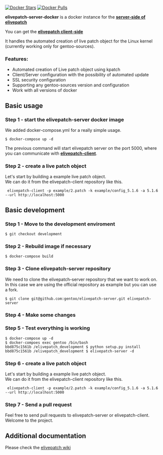 [![Docker Stars](https://img.shields.io/docker/stars/alice2f/elivepatch-server.svg)](https://hub.docker.com/r/alice2f/elivepatch-server "Click to view the image on Docker Hub")
[![Docker Pulls](https://img.shields.io/docker/pulls/alice2f/elivepatch-server.svg)](https://hub.docker.com/r/alice2f/elivepatch-server "Click to view the image on Docker Hub")

**elivepatch-server-docker** is a docker instance for the [**server-side of elivepatch**](https://github.com/gentoo/elivepatch-server)

You can get the [**elivepatch client-side**](https://github.com/gentoo/elivepatch-client)

It handles the automated creation of live patch object for the Linux kernel (currently working only for gentoo-sources).

### Features:
* Automated creation of Live patch object using kpatch
* Client/Server configuration with the possibility of automated update
* SSL security configuration
* Supporting any gentoo-sources version and configuration
* Work with all versions of docker

## Basic usage

### Step 1 - start the elivepatch-server docker image
We added docker-compose.yml for a really simple usage.
```shell
$ docker-compose up -d
```
The previous command will start elivepatch server on the port 5000, where you can communicate with [**elivepatch-client**](https://github.com/gentoo/elivepatch-client).

### Step 2 - create a live patch object
Let's start by building a example live patch object.  
We can do it from the elivepatch-client repository like this.
```shell
 elivepatch-client -p example/2.patch -k example/config_5.1.6 -a 5.1.6 --url http://localhost:5000
```

## Basic development

### Step 1 - Move to the development enviroment
```shell
$ git checkout development
```

### Step 2 - Rebuild image if necessary
```shell
$ docker-compose build
```

### Step 3 - Clone elivepatch-server repository
We need to clone the elivepatch-server repository that we want to work on.  
In this case we are using the official repository as example but you can use a fork.
```shell
$ git clone git@github.com:gentoo/elivepatch-server.git elivepatch-server
```

### Step 4 - Make some changes

### Step 5 - Test everything is working
```shell
$ docker-compose up -d
$ docker-compoes exec gentoo /bin/bash
bbd875c1561b /elivepatch_development $ python setup.py install
bbd875c1561b /elivepatch_development $ elivepatch-server -d
```

### Step 6 - create a live patch object
Let's start by building a example live patch object.  
We can do it from the elivepatch-client repository like this.
```shell
 elivepatch-client -p example/2.patch -k example/config_5.1.6 -a 5.1.6 --url http://localhost:5000
```

### Step 7 - Send a pull request
Feel free to send pull requests to elivepatch-server or elivepatch-client.
Welcome to the project.

## Additional documentation

Please check the [elivepatch wiki](https://wiki.gentoo.org/wiki/Elivepatch)
